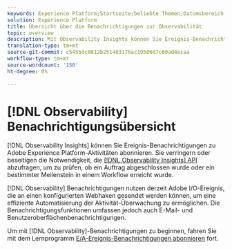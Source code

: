 ```yaml
---
keywords: Experience Platform;Startseite;beliebte Themen;Datumsbereich
solution: Experience Platform
title: Übersicht über die Benachrichtigungen zur Observabilität
topic: overview
description: Mit Observability Insights können Sie Ereignis-Benachrichtigungen zu Adobe Experience Platform-Aktivitäten abonnieren. Sie reduzieren oder beseitigen die Notwendigkeit, die Observability Insights-API abzufragen, um zu prüfen, ob ein Auftrag abgeschlossen wurde oder ein bestimmter Meilenstein innerhalb eines Workflows erreicht wurde.
translation-type: tm+mt
source-git-commit: c5455dc0812b251483170ac19506d7c60ad4ecaa
workflow-type: tm+mt
source-wordcount: '150'
ht-degree: 0%

---
```



# [!DNL Observability] Benachrichtigungsübersicht

[!DNL Observability Insights] können Sie Ereignis-Benachrichtigungen zu Adobe Experience Platform-Aktivitäten abonnieren. Sie verringern oder beseitigen die Notwendigkeit, die [[!DNL Observability Insights] API](../api/overview.md) abzufragen, um zu prüfen, ob ein Auftrag abgeschlossen wurde oder ein bestimmter Meilenstein in einem Workflow erreicht wurde.

[!DNL Observability] Benachrichtigungen nutzen derzeit Adobe I/O-Ereignis, die an einen konfigurierten Webhaken gesendet werden können, um eine effiziente Automatisierung der Aktivität-Überwachung zu ermöglichen. Die Benachrichtigungsfunktionen umfassen jedoch auch E-Mail- und Benutzeroberflächenbenachrichtigungen.

Um mit [!DNL Observability]-Benachrichtigungen zu beginnen, fahren Sie mit dem Lernprogramm [E/A-Ereignis-Benachrichtigungen abonnieren](./subscribe.md) fort.